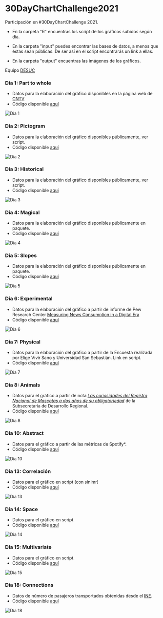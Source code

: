 # 30DayChartChallenge2021
Participación en #30DayChartChallenge 2021.

- En la carpeta "R" encuentras los script de los gráficos subidos según día.

- En la carpeta "input" puedes encontrar las bases de datos, a menos que éstas sean públicas. De ser así en el script encontrarás un link a ellas.

- En la carpeta "output" encuentras las imágenes de los gráficos.

Equipo [DESUC](http://sociologia.uc.cl/desuc/quienes-somos-desuc/)

### Día 1: Part to whole 

- Datos para la elaboración del gráfico disponibles en la página web de [CNTV](https://www.cntv.cl/estudios-y-estadisticas/encuesta-nacional-de-television/)
- Código disponible [aquí](/R/01-part_to_whole.R)

![Día 1](output/01-part-to-whole.png)

### Día 2: Pictogram

- Datos para la elaboración del gráfico disponibles públicamente, ver script.
- Código disponible [aquí](/R/02-pictogram.R)

![Día 2](output/02-pictogram.png)

### Día 3: Historical

- Datos para la elaboración del gráfico disponibles públicamente, ver script.
- Código disponible [aquí](/R/03-historical.R)

![Día 3](output/03-historical.png)

### Día 4: Magical

- Datos para la elaboración del gráfico disponibles públicamente en paquete.
- Código disponible [aquí](/R/04-magical.R)

![Día 4](output/04-magical.png)

### Día 5: Slopes

- Datos para la elaboración del gráfico disponibles públicamente en paquete.
- Código disponible [aquí](/R/05-slopes.R)

![Día 5](output/05-slopes.png)

### Día 6: Experimental

- Datos para la elaboración del gráfico a partir de informe de Pew Research Center 
[Measuring News Consumption in a Digital Era][06-pew]
- Código disponible [aquí](/R/06-experimental.R)

[06-pew]: https://www.journalism.org/2020/12/08/measuring-news-consumption-in-a-digital-era/

![Día 6](output/06-experimental.png)


### Día 7: Physical

- Datos para la elaboración del gráfico a partir de la Encuesta realizada por Elige Vivir Sano y Universidad San Sebastián. Link en script.
- Código disponible [aquí](/R/07-physical.R)

![Día 7](output/07-physical.png)

### Día 8: Animals

- Datos para el gráfico a partir de nota [*Las curiosidades del Registro Nacional de Mascotas a dos años de su obligatoriedad*][08-subdere] de la Subsecretaría de Desarrollo Regional.
- Código disponible [aquí](/R/08-lollipop.R)

[08-subdere]: http://www.subdere.gov.cl/sala-de-prensa/las-curiosidades-del-registro-nacional-de-mascotas-dos-a%C3%B1os-de-su-obligatoriedad

![Día 8](output/08-lollipop_mascotas.png)


### Día 10: Abstract

- Datos para el gráfico a partir de las métricas de Spotify*.
- Código disponible [aquí](/R/10-abstract.R)

![Día 10](output/10-abstract_taylor_swift.png)

### Día 13: Correlación

- Datos para el gráfico en script (con sinimr)
- Código disponible [aquí](/R/13-correlation.R)

![Día 13](output/13-correlation.png)

### Día 14: Space

- Datos para el gráfico en script.
- Código disponible [aquí](/R/14-space.py)

![Día 14](output/14-space.png)

### Día 15: Multivariate

- Datos para el gráfico en script.
- Código disponible [aquí](/R/15-multivariate.R)

![Día 15](output/15-multivariate.png)

### Día 18: Connections

- Datos de número de pasajeros transportados obtenidas desde el [INE](https://www.ine.cl/estadisticas/economia/transporte-y-comunicaciones/transporte-y-comunicaciones).
- Código disponible [aquí](/R/18-connections.R)

![Día 18](output/18-connections.png)


